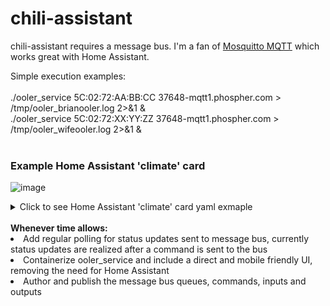 # chili-assistant

chili-assistant requires a message bus.  I'm a fan of <a href=https://hub.docker.com/_/eclipse-mosquitto>Mosquitto MQTT</a> which works great with Home Assistant.

Simple execution examples:
<br>
<br>
./ooler_service 5C:02:72:AA:BB:CC 37648-mqtt1.phospher.com > /tmp/ooler_brianooler.log 2>&1 &<br>
./ooler_service 5C:02:72:XX:YY:ZZ 37648-mqtt1.phospher.com > /tmp/ooler_wifeooler.log 2>&1 &<br>
<br>
### Example Home Assistant 'climate' card
![image](https://user-images.githubusercontent.com/342276/181801482-17fd28cc-f7e9-4a2b-a3f9-21700de43d00.png)
<details>
 <summary>Click to see Home Assistant 'climate' card yaml exmaple</summary>
 
```
- platform: mqtt
  name: "Brian's Bed"
  modes:
    - 'auto'
    - 'off'
  fan_modes:
    - "low"
    - "medium"
    - "high"
  mode_command_topic: "oolers/5C:02:72:AA:BB:CC/command/power"
  mode_command_template: '{% if value == "off" %}00{% else %}01{% endif %}'
  mode_state_topic: "oolers/5C:02:72:AA:BB:CC/state/power"
  mode_state_template: '{% if value == "01" %}auto{% else %}off{% endif %}'

  temperature_command_topic: "oolers/5C:02:72:AA:BB:CC/command/thermostat"
  temperature_state_topic: "oolers/5C:02:72:AA:BB:CC/state/thermostat"
  temperature_unit: F

  current_temperature_topic: "oolers/5C:02:72:AA:BB:CC/state/temp"

  fan_mode_command_topic: "oolers/5C:02:72:AA:BB:CC/command/fan"
  fan_mode_command_template: '{% if value == "high" %}02{% elif value == "medium" %}01{% else %}00{% endif %}'
  fan_mode_state_topic: "oolers/5C:02:72:AA:BB:CC/state/fan"
  fan_mode_state_template: '{% if value == "02" %}high{% elif value == "01" %}medium{% else %}low{% endif %}'

  max_temp: 115
  min_temp: 55

  precision: 1.0
  unique_id: "ooler_brian"
```
  </details>

<br>
<strong>Whenever time allows:</strong>
<br>
<li>Add regular polling for status updates sent to message bus, currently status updates are realized after a command is sent to the bus
<li>Containerize ooler_service and include a direct and mobile friendly UI, removing the need for Home Assistant
<li>Author and publish the message bus queues, commands, inputs and outputs
 
